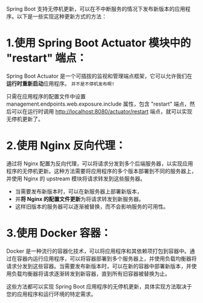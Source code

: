 Spring Boot 支持无停机更新，可以在不中断服务的情况下发布新版本的应用程序。以下是一些实现这种更新方式的方法：

# 1.使用 Spring Boot Actuator 模块中的 "restart" 端点：

Spring Boot Actuator 是一个可插拔的监视和管理端点框架，它可以允许我们在**运行时重新启动**应用程序。 `并不是不停机发布啊!`

只需在应用程序的配置文件中设置 management.endpoints.web.exposure.include 属性，包含 "restart" 端点，然后可以在运行时调用 [http://localhost:8080/actuator/restart](https://link.juejin.cn/?target=http%3A%2F%2Flocalhost%3A8080%2Factuator%2Frestart) 端点，就可以实现无停机更新了。



# 2.使用 Nginx 反向代理：

通过将 Nginx 配置为反向代理，可以将请求分发到多个后端服务器，以实现应用程序的无停机更新。这种方法需要将应用程序的多个版本部署到不同的服务器上，并使用 Nginx 的 upstream 模块将请求转发到这些服务器。

- 当需要发布新版本时，可以在新服务器上部署新版本，
- 并**将 Nginx 的配置文件更新**为将请求转发到新服务器。
- 这样旧版本的服务器可以逐渐被替换，而不会影响服务的可用性。



# 3.使用 Docker 容器：

Docker 是一种流行的容器化技术，可以将应用程序和其依赖项打包到容器中。通过在容器内运行应用程序，可以将容器部署到多个服务器上，并使用负载均衡器将请求分发到这些容器。当需要发布新版本时，可以在新的容器中部署新版本，并使用负载均衡器将请求逐渐转发到新容器，直到所有旧容器被替换为止。

这些方法都可以实现 Spring Boot 应用程序的无停机更新，具体实现方法取决于您的应用程序和运行环境的特定需求。